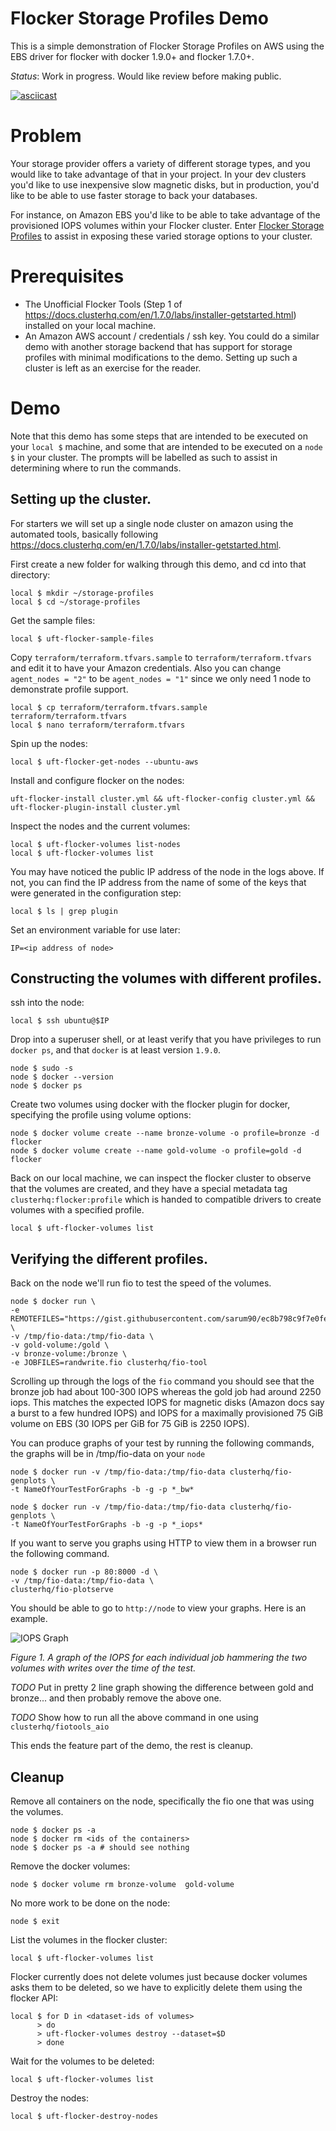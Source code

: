 # Flocker Storage Profiles Demo

This is a simple demonstration of Flocker Storage Profiles on AWS using the EBS
driver for flocker with docker 1.9.0+ and flocker 1.7.0+.

*Status*: Work in progress. Would like review before making public.

[![asciicast](https://asciinema.org/a/29940.png)](https://asciinema.org/a/29940)

# Problem

Your storage provider offers a variety of different storage types, and you
would like to take advantage of that in your project. In your dev clusters
you'd like to use inexpensive slow magnetic disks, but in production, you'd
like to be able to use faster storage to back your databases.

For instance, on Amazon EBS you'd like to be able to take advantage of the
provisioned IOPS volumes within your Flocker cluster. Enter
[Flocker Storage Profiles](https://docs.clusterhq.com/en/latest/concepts/storage-profiles.html)
to assist in exposing these varied storage options to your cluster.

# Prerequisites

* The Unofficial Flocker Tools (Step 1 of
  https://docs.clusterhq.com/en/1.7.0/labs/installer-getstarted.html) installed
  on your local machine.
* An Amazon AWS account / credentials / ssh key. You could do a similar demo
  with another storage backend that has support for storage profiles with
  minimal modifications to the demo. Setting up such a cluster is left as an
  exercise for the reader.

# Demo

Note that this demo has some steps that are intended to be executed on your
`local $` machine, and some that are intended to be executed on a `node $` in
your cluster. The prompts will be labelled as such to assist in determining
where to run the commands.

## Setting up the cluster.

For starters we will set up a single node cluster on amazon using the automated
tools, basically following
https://docs.clusterhq.com/en/1.7.0/labs/installer-getstarted.html.

First create a new folder for walking through this demo, and cd into that
directory:
```
local $ mkdir ~/storage-profiles
local $ cd ~/storage-profiles
```

Get the sample files:
```
local $ uft-flocker-sample-files
```

Copy `terraform/terraform.tfvars.sample` to `terraform/terraform.tfvars` and
edit it to have your Amazon credentials. Also you can change
`agent_nodes = "2"` to be `agent_nodes = "1"` since we only need 1 node to
demonstrate profile support.
```
local $ cp terraform/terraform.tfvars.sample terraform/terraform.tfvars
local $ nano terraform/terraform.tfvars
```

Spin up the nodes:
```
local $ uft-flocker-get-nodes --ubuntu-aws
```

Install and configure flocker on the nodes:
```
uft-flocker-install cluster.yml && uft-flocker-config cluster.yml && uft-flocker-plugin-install cluster.yml
```

Inspect the nodes and the current volumes:
```
local $ uft-flocker-volumes list-nodes
local $ uft-flocker-volumes list
```

You may have noticed the public IP address of the node in the logs above. If
not, you can find the IP address from the name of some of the keys that were
generated in the configuration step:
```
local $ ls | grep plugin
```

Set an environment variable for use later:
```
IP=<ip address of node>
```

## Constructing the volumes with different profiles.

ssh into the node:
```
local $ ssh ubuntu@$IP
```

Drop into a superuser shell, or at least verify that you have privileges to run
`docker ps`, and that `docker` is at least version `1.9.0`.
```
node $ sudo -s
node $ docker --version
node $ docker ps
```

Create two volumes using docker with the flocker plugin for docker, specifying
the profile using volume options:
```
node $ docker volume create --name bronze-volume -o profile=bronze -d flocker
node $ docker volume create --name gold-volume -o profile=gold -d flocker
```

Back on our local machine, we can inspect the flocker cluster to observe that
the volumes are created, and they have a special metadata tag
`clusterhq:flocker:profile` which is handed to compatible drivers to create
volumes with a specified profile.
```
local $ uft-flocker-volumes list
```

## Verifying the different profiles.

Back on the node we'll run fio to test the speed of the volumes.
```
node $ docker run \
-e REMOTEFILES="https://gist.githubusercontent.com/sarum90/ec8b798c9f7e0fe9ac33/raw/05160dc854a9708db696abb0989b414663d9341f/randwrite.fio" \
-v /tmp/fio-data:/tmp/fio-data \
-v gold-volume:/gold \
-v bronze-volume:/bronze \
-e JOBFILES=randwrite.fio clusterhq/fio-tool
```

Scrolling up through the logs of the `fio` command you should see that the
bronze job had about 100-300 IOPS whereas the gold job had around 2250 iops.
This matches the expected IOPS for magnetic disks (Amazon docs say a burst to a
few hundred IOPS) and IOPS for a maximally provisioned 75 GiB volume on EBS (30
IOPS per GiB for 75 GiB is 2250 IOPS).

You can produce graphs of your test by running the following commands, the graphs will be in /tmp/fio-data on your `node`
```
node $ docker run -v /tmp/fio-data:/tmp/fio-data clusterhq/fio-genplots \
-t NameOfYourTestForGraphs -b -g -p *_bw*

node $ docker run -v /tmp/fio-data:/tmp/fio-data clusterhq/fio-genplots \
-t NameOfYourTestForGraphs -b -g -p *_iops*
```

If you want to serve you graphs using HTTP to view them in a browser run the following command. 
```
node $ docker run -p 80:8000 -d \
-v /tmp/fio-data:/tmp/fio-data \
clusterhq/fio-plotserve
```

You should be able to go to `http://node` to view your graphs. Here is an example.

![IOPS Graph](https://raw.github.com/clusterhq/flocker-storage-profiles/demo/master/img/iops_comparison.png
"Fig 1. IOPS Graph")

*Figure 1. A graph of the IOPS for each individual job hammering the two
volumes with writes over the time of the test.*

*TODO* Put in pretty 2 line graph showing the difference between gold and bronze... and then probably remove the above one.

*TODO* Show how to run all the above command in one using `clusterhq/fiotools_aio`


This ends the feature part of the demo, the rest is cleanup.

## Cleanup

Remove all containers on the node, specifically the fio one that was using the volumes.
```
node $ docker ps -a
node $ docker rm <ids of the containers>
node $ docker ps -a # should see nothing
```

Remove the docker volumes:
```
node $ docker volume rm bronze-volume  gold-volume
```

No more work to be done on the node:
```
node $ exit
```

List the volumes in the flocker cluster:
```
local $ uft-flocker-volumes list
```

Flocker currently does not delete volumes just because docker volumes asks them
to be deleted, so we have to explicitly delete them using the flocker API:
```
local $ for D in <dataset-ids of volumes>
      > do
      > uft-flocker-volumes destroy --dataset=$D
      > done
```

Wait for the volumes to be deleted:
```
local $ uft-flocker-volumes list
```

Destroy the nodes:
```
local $ uft-flocker-destroy-nodes
```

